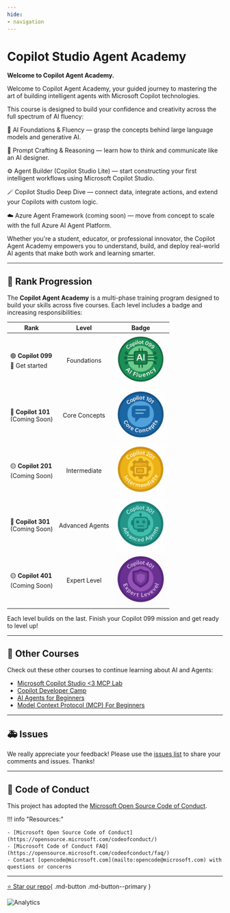 ```yaml
---
hide:
- navigation
---
```


# Copilot Studio Agent Academy

**Welcome to Copilot Agent Academy.**  

Welcome to Copilot Agent Academy, your guided journey to mastering the art of building intelligent agents with Microsoft Copilot technologies.

This course is designed to build your confidence and creativity across the full spectrum of AI fluency:

🧠 AI Foundations & Fluency — grasp the concepts behind large language models and generative AI.

💬 Prompt Crafting & Reasoning — learn how to think and communicate like an AI designer.

⚙️ Agent Builder (Copilot Studio Lite) — start constructing your first intelligent workflows using Microsoft Copilot Studio.

🪄 Copilot Studio Deep Dive — connect data, integrate actions, and extend your Copilots with custom logic.

☁️ Azure Agent Framework (coming soon) — move from concept to scale with the full Azure AI Agent Platform.

Whether you're a student, educator, or professional innovator, the Copilot Agent Academy empowers you to understand, build, and deploy real-world AI agents that make both work and learning smarter.

---

## 🏅 Rank Progression

The **Copilot  Agent Academy** is a multi-phase training program designed to build your skills across five courses. Each level includes a badge and increasing responsibilities:




| Rank | Level | Badge |
|------|:-----:|-------|
| 🟢 **Copilot 099**<br>🚀 Get started | Foundations | <img src="images/Copilot-099.png" alt="Copilot 099" width="120"/>   |
| 🔵 **Copilot 101**<br>(Coming Soon) | Core Concepts | <img src="images/Copilot-101.png" alt="Copilot 101" width="120"/>   |
| 🟡 **Copilot 201**<br>(Coming Soon) | Intermediate | <img src="images/Copilot-201.png" alt="Copilot 201" width="120"/>   |
| 🔵 **Copilot 301**<br>(Coming Soon) | Advanced Agents | <img src="images/Copilot-301.png" alt="Copilot 301" width="120"/>   |
| 🟡 **Copilot 401**<br>(Coming Soon) | Expert Level | <img src="images/Copilot-401.png" alt="Copilot 401" width="120"/>   |



Each level builds on the last. Finish your Copilot 099 mission and get ready to level up!

---

## 🎒 Other Courses

Check out these other courses to continue learning about AI and Agents:

- [Microsoft Copilot Studio <3 MCP Lab](https://aka.ms/mcsmcplab)
- [Copilot Developer Camp](https://microsoft.github.io/copilot-camp/)
- [AI Agents for Beginners](https://microsoft.github.io/ai-agents-for-beginners/)
- [Model Context Protocol (MCP) For Beginners](https://github.com/microsoft/mcp-for-beginners)

---

## 🚑 Issues

We really appreciate your feedback! Please use the [issues list](https://github.com/microsoft/agent-academy/issues) to share your comments and issues. Thanks!

---

## 📜 Code of Conduct

This project has adopted the [Microsoft Open Source Code of Conduct](https://opensource.microsoft.com/codeofconduct/).

!!! info "Resources:"

    - [Microsoft Open Source Code of Conduct](https://opensource.microsoft.com/codeofconduct/)
    - [Microsoft Code of Conduct FAQ](https://opensource.microsoft.com/codeofconduct/faq/)
    - Contact [opencode@microsoft.com](mailto:opencode@microsoft.com) with questions or concerns

---

[⭐️ Star our repo](https://github.com/microsoft/agent-academy){ .md-button .md-button--primary }

<!-- markdownlint-disable-next-line MD033 -->
<img src="https://m365-visitor-stats.azurewebsites.net/agent-academy/index" alt="Analytics" />
